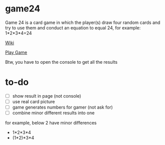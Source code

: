 # game24
Game 24 is a card game in which the player(s) draw four random cards and try to use them and conduct an equation to equal 24, for example: 1\*2\*3\*4=24

[Wiki](https://en.wikipedia.org/wiki/24_Game)

[Play Game](https://yaya17.github.io/game24/)

Btw, you have to open the console to get all the results


# to-do
- [ ] show result in page (not console)
- [ ] use real card picture
- [ ] game generates numbers for gamer (not ask for)
- [ ] combine minor different results into one

for example, below 2 have minor differences 
* 1\*2\*3\*4 
* (1\*2)\*3\*4
